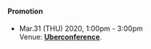 #### Promotion 

  - Mar.31 (THU) 2020, 1:00pm - 3:00pm  
    Venue: **[Uberconference](https://www.uberconference.com/room/openchainproject)**.  

